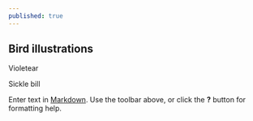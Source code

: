 ```yaml
---
published: true
---
```

## Bird illustrations
Violetear


Sickle bill

Enter text in [Markdown](http://daringfireball.net/projects/markdown/). Use the toolbar above, or click the **?** button for formatting help.
